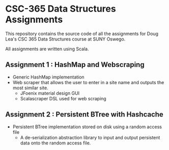 # CSC-365 Data Structures Assignments

This repository contains the source code of all the assignments for Doug Lea's CSC 365 Data Structures course at SUNY Oswego.

All assignments are written using Scala.

## Assignment 1 : HashMap and Webscraping

- Generic HashMap implementation
- Web scraper that allows the user to enter in a site name and outputs the most similar site.
  - JFoenix material design GUI
  - Scalascraper DSL used for web scraping
  
## Assignment 2 : Persistent BTree with Hashcache

- Persistent BTree implementation stored on disk using a random access file
  - A de-serialization abstraction library to input and output persistent data onto the random access file.
